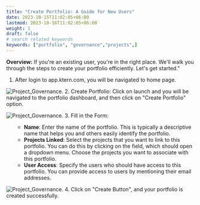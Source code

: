 ```yaml
---
title: "Create Portfolio: A Guide for New Users"
date: 2023-10-15T11:02:05+06:00
lastmod: 2023-10-16T11:02:05+06:00
weight: 1
draft: false
# search related keywords
keywords: ["portfolio", "governance","projects",]
---
```

**Overview:** 
If you're an existing user, you're in the right place. We'll walk you through the steps to create your portfolio efficiently. Let's get started."

1. After login to app.ktern.com, you will be navigated to home page.

![Project_Governance](https://storage.googleapis.com/ktern-public-files/product-documentation/General/landing-page.png).
2. Create Portfolio: Click on launch and you will be navigated to the portfolio dashboard, and then click on "Create Portfolio" option.

![Project_Governance](https://storage.googleapis.com/ktern-public-files/product-documentation/General/create.png).
3. Fill in the Form: 
<ol>
    <ul>
        <li><strong>Name</strong>: Enter the name of the portfolio. This is typically a descriptive name that helps you and others easily identify the portfolio.</li>
        <li><strong>Projects Linked</strong>: Select the projects that you want to link to this portfolio. You can do this by clicking on the field, which should open a dropdown menu. Choose the projects you want to associate with this portfolio.</li>
        <li><strong>User Access</strong>: Specify the users who should have access to this portfolio. You can provide access to users by mentioning their email addresses.</li>
    </ul>
</ol>

![Project_Governance](https://storage.googleapis.com/ktern-public-files/product-documentation/General/form.png).
4.  Click on "Create Button", and your portfolio is created successfully.

